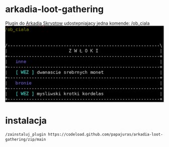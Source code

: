 # arkadia-loot-gathering

Plugin do [Arkadia Skryptow](https://github.com/tjurczyk/arkadia) udostepniajacy jedna komende: /ob_ciala
![img.png](img.png)

# instalacja

```
/zainstaluj_plugin https://codeload.github.com/papajuras/arkadia-loot-gathering/zip/main
```